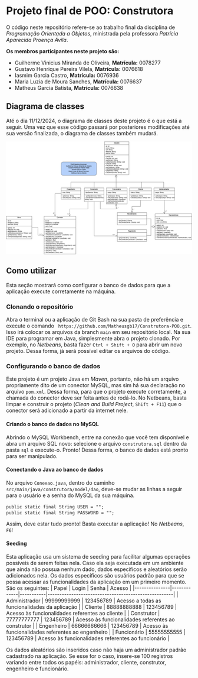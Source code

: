 
# Projeto final de POO: Construtora

O código neste repositório refere-se ao trabalho final da disciplina de *Programação Orientada a Objetos*, ministrada pela professora *Patrícia Aparecida Proença Ávila*.

**Os membros participantes neste projeto são:**
 - Guilherme Vinicius Miranda de Oliveira, **Matrícula:** 0078277
 - Gustavo Henrique Pereira Vilela, **Matrícula:** 0076618
 - Iasmim Garcia Castro, **Matrícula:** 0076936
 - Maria Luzia de Moura Sanches, **Matrícula:** 0076637
 - Matheus Garcia Batista, **Matrícula:** 0076638

## Diagrama de classes

Até o dia 11/12/2024, o diagrama de classes deste projeto é o que está a seguir. Uma vez que esse código passará por posteriores modificações até sua versão finalizada, o diagrama de classes também mudará.

![Diagrama de classes até o dia 11/12/2024](assets/classes_11_12_2024.png)

## Como utilizar

Esta seção mostrará como configurar o banco de dados para que a aplicação execute corretamente na máquina.

### Clonando o repositório
Abra o terminal ou a aplicação de Git Bash na sua pasta de preferência e execute o comando ` https://github.com/Matheusgb17/Construtora-POO.git`. Isso irá colocar os arquivos da branch `main` em seu repositório local.
Na sua IDE para programar em Java, simplesmente abra o projeto clonado. Por exemplo, no *Netbeans*, basta fazer `Ctrl + Shift + O` para abrir um novo projeto. Dessa forma, já será possível editar os arquivos do código.

### Configurando o banco de dados
Este projeto é um projeto Java em *Maven*, portanto, não há um arquivo propriamente dito de um conector MySQL, mas sim há sua declaração no arquivo `pom.xml`. Dessa forma, para que o projeto execute corretamente, a chamada do conector deve ser feita antes de rodá-lo. No Netbeans, basta limpar e construir o projeto (*Clean and Build Project*, `Shift + F11`) que o conector será adicionado a partir da internet nele.
#### Criando o banco de dados no MySQL
Abrindo o MySQL Workbench, entre na conexão que você tem disponível e abra um arquivo SQL novo: selecione o arquivo `construtora.sql` dentro da pasta `sql` e execute-o. Pronto! Dessa forma, o banco de dados está pronto para ser manipulado.
#### Conectando o Java ao banco de dados
No arquivo `Conexao.java`, dentro do caminho `src/main/java/construtora/model/dao`, deve-se mudar as linhas a seguir para o usuário e a senha do MySQL da sua máquina.
```
public static final String USER = "";
public static final String PASSWORD = "";
```

Assim, deve estar tudo pronto! Basta executar a aplicação! No *Netbeans*, `F6`!
#### Seeding
Esta aplicação usa um sistema de seeding para facilitar algumas operações possíveis de serem feitas nela. Caso ela seja executada em um ambiente que ainda não possua nenhum dado, dados específicos e aleatórios serão adicionados nela. Os dados específicos são usuários padrão para que se possa acessar as funcionalidades da aplicação em um primeiro momento. São os seguintes:
| Papel         | Login       | Senha     | Acesso                                              |
|---------------|-------------|-----------|-----------------------------------------------------|
| Administrador | 99999999999 | 123456789 | Acesso a todas as funcionalidades da aplicação      |
| Cliente       | 88888888888 | 123456789 | Acesso às funcionalidades referentes ao cliente     |
| Construtor    | 77777777777 | 123456789 | Acesso às funcionalidades referentes ao construtor  |
| Engenheiro    | 66666666666 | 123456789 | Acesso às funcionalidades referentes ao engenheiro  |
| Funcionário   | 55555555555 | 123456789 | Acesso às funcionalidades referentes ao funcionário |

Os dados aleatórios são inseridos caso não haja um administrador padrão cadastrado na aplicação. Se esse for o caso, insere-se 100 registros variando entre todos os papéis: administrador, cliente, construtor, engenheiro e funcionário.